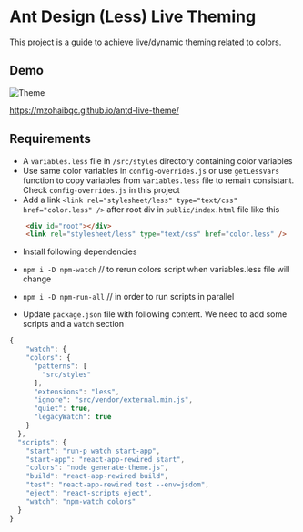 # Ant Design (Less) Live Theming
This project is a guide to achieve live/dynamic theming related to colors.

## Demo
![Theme](https://github.com/mzohaibqc/antd-live-theme/blob/master/public/theme.PNG)

https://mzohaibqc.github.io/antd-live-theme/


## Requirements
- A `variables.less` file in `/src/styles` directory containing color variables 
- Use same color variables in `config-overrides.js` or use `getLessVars` function to copy variables from `variables.less` file to remain consistant. Check `config-overrides.js` in this project
- Add a link `<link rel="stylesheet/less" type="text/css" href="color.less" />` after root div in `public/index.html` file like this
```html
    <div id="root"></div>
    <link rel="stylesheet/less" type="text/css" href="color.less" />
```

- Install following dependencies
- `npm i -D npm-watch` // to rerun colors script when variables.less file will change
- `npm i -D npm-run-all` // in order to run scripts in parallel

- Update `package.json` file with following content. We need to add some scripts and a `watch` section
```js
{
    "watch": {
    "colors": {
      "patterns": [
        "src/styles"
      ],
      "extensions": "less",
      "ignore": "src/vendor/external.min.js",
      "quiet": true,
      "legacyWatch": true
    }
  },
  "scripts": {
    "start": "run-p watch start-app",
    "start-app": "react-app-rewired start",
    "colors": "node generate-theme.js",
    "build": "react-app-rewired build",
    "test": "react-app-rewired test --env=jsdom",
    "eject": "react-scripts eject",
    "watch": "npm-watch colors"
  }
}
```
